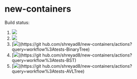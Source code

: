 # new-containers

Build status:

1. [![](https://github.com/shreyad8/new-containers/workflows/tests-fibonacci/badge.svg)](https://github.com/shreyad8/new-containers/actions?query=workflow%3Atests-fibonacci)
1. [![](https://github.com/shreyad8/new-containers/workflows/tests-range/badge.svg)](https://github.com/shreyad8/new-containers/actions?query=workflow%3Atests-range)
1. [![](https://github.com/shreyad8/new-containers/workflows/tests-BinaryTree/badge.svg)](https://git    hub.com/shreyad8/new-containers/actions?query=workflow%3Atests-BinaryTree)
1. [![](https://github.com/shreyad8/new-containers/workflows/tests-BST/badge.svg)](https://git    hub.com/shreyad8/new-containers/actions?query=workflow%3Atests-BST)
1. [![](https://github.com/shreyad8/new-containers/workflows/tests-AVLTree/badge.svg)](https://git    hub.com/shreyad8/new-containers/actions?query=workflow%3Atests-AVLTree)
